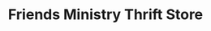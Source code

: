 ---
title: "Friends Ministry Thrift Store"
url: /evart/friends-ministry-thrift-store/
shop: Gebrauchtwaren
---